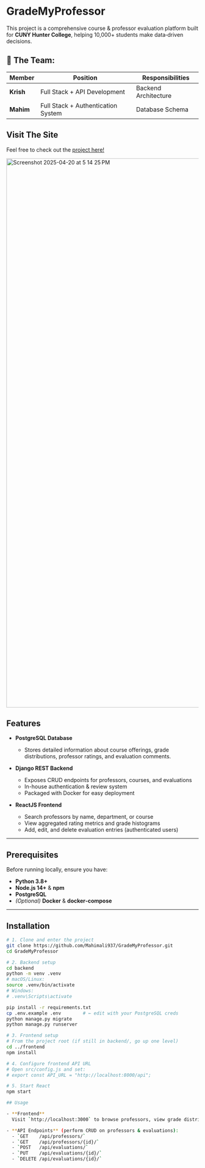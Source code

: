 # GradeMyProfessor

This project is a comprehensive course & professor evaluation platform built for **CUNY Hunter College**, helping 10,000+ students make data‑driven decisions.

## 🧠 The Team:

| Member    | Position                           | Responsibilities     |
| --------- | ---------------------------------- | -------------------- |
| **Krish** | Full Stack + API Development       | Backend Architecture |
| **Mahim** | Full Stack + Authentication System | Database Schema      |

## Visit The Site

Feel free to check out the [project here!](https://grademyprofessor.vercel.app/)

<img width="1437" alt="Screenshot 2025-04-20 at 5 14 25 PM" src="https://github.com/user-attachments/assets/43fab214-a4bf-455a-b680-39ca695b3bd5" />

## Features

- **PostgreSQL Database**

  - Stores detailed information about course offerings, grade distributions, professor ratings, and evaluation comments.

- **Django REST Backend**

  - Exposes CRUD endpoints for professors, courses, and evaluations
  - In-house authentication & review system
  - Packaged with Docker for easy deployment

- **ReactJS Frontend**

  - Search professors by name, department, or course
  - View aggregated rating metrics and grade histograms
  - Add, edit, and delete evaluation entries (authenticated users)

---

## Prerequisites

Before running locally, ensure you have:

- **Python 3.8+**
- **Node.js 14+** & **npm**
- **PostgreSQL**
- _(Optional)_ **Docker** & **docker‑compose**

---

## Installation

```bash
# 1. Clone and enter the project
git clone https://github.com/Mahimali937/GradeMyProfessor.git
cd GradeMyProfessor

# 2. Backend setup
cd backend
python -m venv .venv
# macOS/Linux:
source .venv/bin/activate
# Windows:
# .venv\Scripts\activate

pip install -r requirements.txt
cp .env.example .env        # ← edit with your PostgreSQL creds
python manage.py migrate
python manage.py runserver

# 3. Frontend setup
# From the project root (if still in backend/, go up one level)
cd ../frontend
npm install

# 4. Configure frontend API URL
# Open src/config.js and set:
# export const API_URL = "http://localhost:8000/api";

# 5. Start React
npm start

## Usage

- **Frontend**
  Visit `http://localhost:3000` to browse professors, view grade distributions, and submit reviews.

- **API Endpoints** (perform CRUD on professors & evaluations):
  - `GET    /api/professors/`
  - `GET    /api/professors/{id}/`
  - `POST   /api/evaluations/`
  - `PUT    /api/evaluations/{id}/`
  - `DELETE /api/evaluations/{id}/`
```
